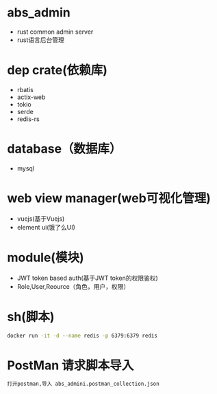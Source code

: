 # abs_admin
*  rust  common admin server
*  rust语言后台管理

# dep crate(依赖库)
* rbatis
* actix-web
* tokio
* serde
* redis-rs

# database（数据库）
* mysql

# web view manager(web可视化管理)
* vuejs(基于Vuejs)
* element ui(饿了么UI)

# module(模块)
* JWT token based auth(基于JWT token的权限鉴权)
* Role,User,Reource（角色，用户，权限）


# sh(脚本)
```cmd
docker run -it -d --name redis -p 6379:6379 redis
```

# PostMan  请求脚本导入
```cmd
打开postman,导入 abs_admini.postman_collection.json
```
